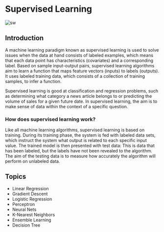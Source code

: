 # Supervised Learning
![sw](https://user-images.githubusercontent.com/108134942/235795118-eb53ad63-6ae4-4f62-97d0-7ecbfbdc9094.png)


## Introduction

A machine learning paradigm known as supervised learning is used to solve issues when the data at hand consists of labeled examples, which means that each data point has characteristics (covariates) and a corresponding label. Based on sample input-output pairs, supervised learning algorithms aim to learn a function that maps feature vectors (inputs) to labels (outputs). It uses labeled training data, which consists of a collection of training samples, to infer a function. 

Supervised learning is good at classification and regression problems, such as determining what category a news article belongs to or predicting the volume of sales for a given future date. In supervised learning, the aim is to make sense of data within the context of a specific question.
### How does supervised learning work?
Like all machine learning algorithms, supervised learning is based on training. During its training phase, the system is fed with labeled data sets, which instruct the system what output is related to each specific input value. The trained model is then presented with test data: This is data that has been labeled, but the labels have not been revealed to the algorithm. The aim of the testing data is to measure how accurately the algorithm will perform on unlabeled data.

## Topics
  * Linear Regression
  * Gradient Descent
  * Logistic Regression
  * Perceptron
  * Neural Nets
  * K-Nearest Neighbors
  * Ensemble Learning
  * Decision Tree
